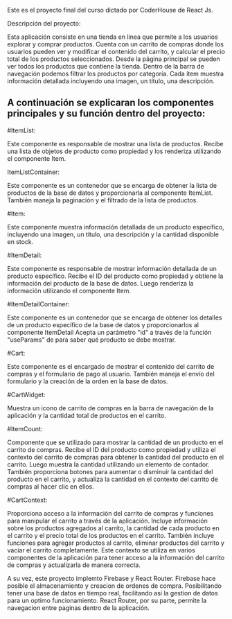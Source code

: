 Este es el proyecto final del curso dictado por CoderHouse de React Js.

Descripción del proyecto:

Esta aplicación consiste en una tienda en línea que permite a los usuarios explorar y comprar productos. Cuenta con un carrito de compras donde los usuarios pueden ver y modificar el contenido del carrito, y calcular el precio total de los productos seleccionados. Desde la página principal se pueden ver todos los productos que contiene la tienda. Dentro de la barra de navegación podemos filtrar los productos por categoría. Cada ítem muestra información detallada incluyendo una imagen, un título, una descripción. 
## A continuación se explicaran los componentes principales y su función dentro del proyecto:

#ItemList:

Este componente es responsable de mostrar una lista de productos. Recibe una lista de objetos de producto como propiedad y los renderiza utilizando el componente Item.

ItemListContainer:

Este componente es un contenedor que se encarga de obtener la lista de productos de la base de datos y proporcionarla al componente ItemList. También maneja la paginación y el filtrado de la lista de productos.

#Item:

Este componente muestra información detallada de un producto específico, incluyendo una imagen, un título, una descripción y la cantidad disponible en stock.

#ItemDetail:

Este componente es responsable de mostrar información detallada de un producto específico. Recibe el ID del producto como propiedad y obtiene la información del producto de la base de datos. Luego renderiza la información utilizando el componente Item.

#ItemDetailContainer:

Este componente es un contenedor que se encarga de obtener los detalles de un producto específico de la base de datos y proporcionarlos al componente ItemDetail Acepta un parámetro "id" a través de la función "useParams" de para saber qué producto se debe mostrar.

#Cart:

Este componente es el encargado de mostrar el contenido del carrito de compras y el formulario de pago al usuario. También maneja el envío del formulario y la creación de la orden en la base de datos.

#CartWidget:

Muestra un icono de carrito de compras en la barra de navegación de la aplicación y la cantidad total de productos en el carrito.

#ItemCount:

Componente que se utilizado para mostrar la cantidad de un producto en el carrito de compras. Recibe el ID del producto como propiedad y utiliza el contexto del carrito de compras para obtener la cantidad del producto en el carrito. Luego muestra la cantidad utilizando un elemento de contador. También proporciona botones para aumentar o disminuir la cantidad del producto en el carrito, y actualiza la cantidad en el contexto del carrito de compras al hacer clic en ellos.

#CartContext:

Proporciona acceso a la información del carrito de compras y funciones para manipular el carrito a través de la aplicación. Incluye información sobre los productos agregados al carrito, la cantidad de cada producto en el carrito y el precio total de los productos en el carrito. También incluye funciones para agregar productos al carrito, eliminar productos del carrito y vaciar el carrito completamente. Este contexto se utiliza en varios componentes de la aplicación para tener acceso a la información del carrito de compras y actualizarla de manera correcta.

A su vez, este proyecto implemto Firebase y React Router.
Firebase hace posible el almacenamiento y creacion de ordenes de compra. Posibilitando tener una base de datos en tiempo real, facilitando asi la gestion de datos para un optimo funcionamiento.
React Router, por su parte, permite la navegacion entre paginas dentro de la aplicación.
